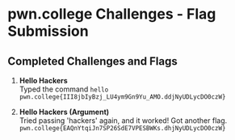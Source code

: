# pwn.college Challenges - Flag Submission

## Completed Challenges and Flags

1. **Hello Hackers**  
   Typed the command `hello`   `pwn.college{III8jbIyBzj_LU4ym9Gn9Yu_AMO.ddjNyUDLycDO0czW}`

2. **Hello Hackers (Argument)**  
   Tried passing 'hackers' again, and it worked! Got another flag.  
   `pwn.college{EAQnYtqiJn7SP26SdE7VPESBWKs.dhjNyUDLycDO0czW}`
